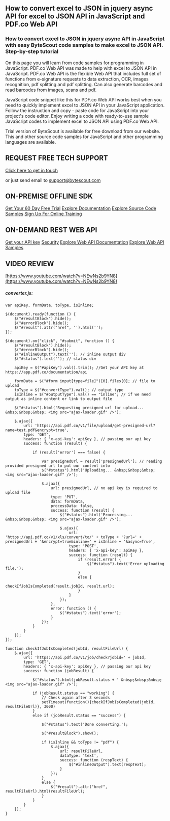 ## How to convert excel to JSON in jquery async API for excel to JSON API in JavaScript and PDF.co Web API

### How to convert excel to JSON in jquery async API in JavaScript with easy ByteScout code samples to make excel to JSON API. Step-by-step tutorial

On this page you will learn from code samples for programming in JavaScript. PDF.co Web API was made to help with excel to JSON API in JavaScript. PDF.co Web API is the flexible Web API that includes full set of functions from e-signature requests to data extraction, OCR, images recognition, pdf splitting and pdf splitting. Can also generate barcodes and read barcodes from images, scans and pdf.

JavaScript code snippet like this for PDF.co Web API works best when you need to quickly implement excel to JSON API in your JavaScript application. Follow the instruction and copy - paste code for JavaScript into your project's code editor. Enjoy writing a code with ready-to-use sample JavaScript codes to implement excel to JSON API using PDF.co Web API.

Trial version of ByteScout is available for free download from our website. This and other source code samples for JavaScript and other programming languages are available.

## REQUEST FREE TECH SUPPORT

[Click here to get in touch](https://bytescout.zendesk.com/hc/en-us/requests/new?subject=PDF.co%20Web%20API%20Question)

or just send email to [support@bytescout.com](mailto:support@bytescout.com?subject=PDF.co%20Web%20API%20Question) 

## ON-PREMISE OFFLINE SDK 

[Get Your 60 Day Free Trial](https://bytescout.com/download/web-installer?utm_source=github-readme)
[Explore Documentation](https://bytescout.com/documentation/index.html?utm_source=github-readme)
[Explore Source Code Samples](https://github.com/bytescout/ByteScout-SDK-SourceCode/)
[Sign Up For Online Training](https://academy.bytescout.com/)


## ON-DEMAND REST WEB API

[Get your API key](https://app.pdf.co/signup?utm_source=github-readme)
[Security](https://pdf.co/security)
[Explore Web API Documentation](https://apidocs.pdf.co?utm_source=github-readme)
[Explore Web API Samples](https://github.com/bytescout/ByteScout-SDK-SourceCode/tree/master/PDF.co%20Web%20API)

## VIDEO REVIEW

[https://www.youtube.com/watch?v=NEwNs2b9YN8](https://www.youtube.com/watch?v=NEwNs2b9YN8)




<!-- code block begin -->

##### **converter.js:**
    
```
var apiKey, formData, toType, isInline;

$(document).ready(function () {
    $("#resultBlock").hide();
    $("#errorBlock").hide();
    $("#result").attr("href", '').html('');
});

$(document).on("click", "#submit", function () {
    $("#resultBlock").hide();
    $("#errorBlock").hide();
    $("#inlineOutput").text(''); // inline output div
    $("#status").text(''); // status div

    apiKey = $("#apiKey").val().trim(); //Get your API key at https://app.pdf.co/documentation/api

    formData = $("#form input[type=file]")[0].files[0]; // file to upload
    toType = $("#convertType").val(); // output type
    isInline = $("#outputType").val() == "inline"; // if we need output as inline content or link to output file

    $("#status").html('Requesting presigned url for upload... &nbsp;&nbsp;&nbsp; <img src="ajax-loader.gif" />');

    $.ajax({
        url: 'https://api.pdf.co/v1/file/upload/get-presigned-url?name=test.pdf&encrypt=true',
        type: 'GET',
        headers: { 'x-api-key': apiKey }, // passing our api key
        success: function (result) {

            if (result['error'] === false) {

                var presignedUrl = result['presignedUrl']; // reading provided presigned url to put our content into
                $("#status").html('Uploading... &nbsp;&nbsp;&nbsp; <img src="ajax-loader.gif" />');

                $.ajax({
                    url: presignedUrl, // no api key is required to upload file
                    type: 'PUT',
                    data: formData,
                    processData: false,
                    success: function (result) {
                        $("#status").html('Processing... &nbsp;&nbsp;&nbsp; <img src="ajax-loader.gif" />');

                        $.ajax({
                            url: 'https://api.pdf.co/v1/xls/convert/to/' + toType + '?url=' + presignedUrl + '&encrypt=true&inline=' + isInline + '&async=True',
                            type: 'POST',
                            headers: { 'x-api-key': apiKey },
                            success: function (result) {
                                if (result.error) {
                                    $("#status").text('Error uploading file.');
                                }
                                else {
                                    checkIfJobIsCompleted(result.jobId, result.url);
                                }
                            }
                        });
                    },
                    error: function () {
                        $("#status").text('error');
                    }
                });
            }
        }
    });
});

function checkIfJobIsCompleted(jobId, resultFileUrl) {
    $.ajax({
        url: 'https://api.pdf.co/v1/job/check?jobid=' + jobId,
        type: 'GET',
        headers: { 'x-api-key': apiKey }, // passing our api key
        success: function (jobResult) {

            $("#status").html(jobResult.status + ' &nbsp;&nbsp;&nbsp; <img src="ajax-loader.gif" />');

            if (jobResult.status == "working") {
                // Check again after 3 seconds
                setTimeout(function(){checkIfJobIsCompleted(jobId, resultFileUrl)}, 3000)
            }
            else if (jobResult.status == "success") {

                $("#status").text('Done converting.');

                $("#resultBlock").show();

                if (isInline && toType != "pdf") {
                    $.ajax({
                        url: resultFileUrl,
                        dataType: 'text',
                        success: function (respText) {
                            $("#inlineOutput").text(respText);
                        }
                    });
                }
                else {
                    $("#result").attr("href", resultFileUrl).html(resultFileUrl);
                }
            }
        }
    });
}
```

<!-- code block end -->
